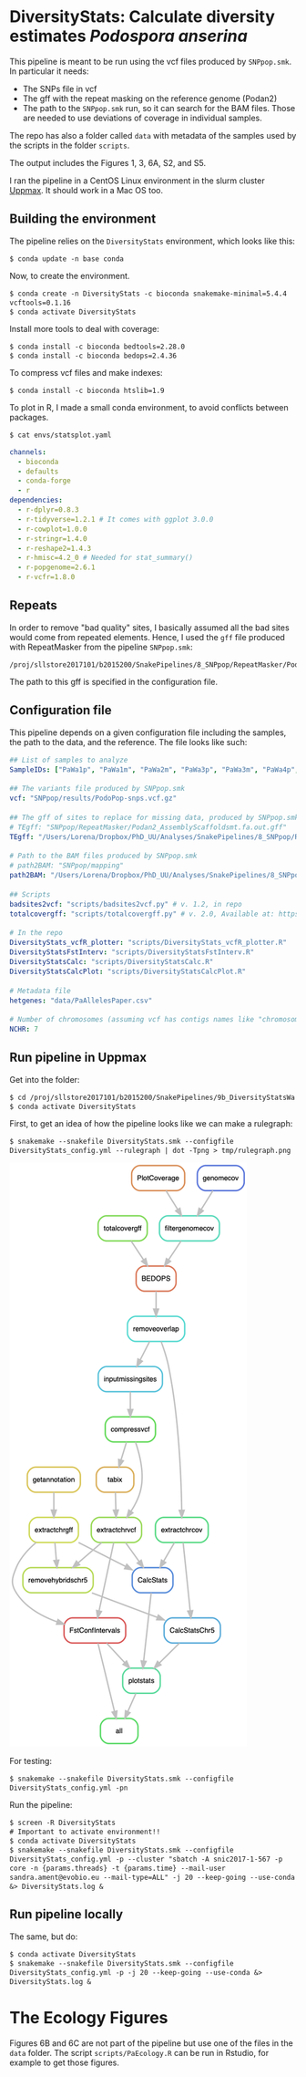 # DiversityStats: Calculate diversity estimates  *Podospora anserina*

This pipeline is meant to be run using the vcf files produced by `SNPpop.smk`. In particular it needs:

- The SNPs file in vcf
- The gff with the repeat masking on the reference genome (Podan2)
- The path to the `SNPpop.smk` run, so it can search for the BAM files. Those are needed to use deviations of coverage in individual samples.

The repo has also a folder called `data` with metadata of the samples used by the scripts in the folder `scripts`.

The output includes the Figures 1, 3, 6A, S2, and S5.

I ran the pipeline in a CentOS Linux environment in the slurm cluster [Uppmax](https://uppmax.uu.se/). It should work in a Mac OS too.

## Building the environment

The pipeline relies on the `DiversityStats` environment, which looks like this:

    $ conda update -n base conda

Now, to create the environment.

    $ conda create -n DiversityStats -c bioconda snakemake-minimal=5.4.4 vcftools=0.1.16
    $ conda activate DiversityStats

Install more tools to deal with coverage:

    $ conda install -c bioconda bedtools=2.28.0
    $ conda install -c bioconda bedops=2.4.36

To compress vcf files and make indexes:
    
    $ conda install -c bioconda htslib=1.9

To plot in R, I made a small conda environment, to avoid conflicts between packages.

    $ cat envs/statsplot.yaml
```yaml
channels:
  - bioconda
  - defaults
  - conda-forge
  - r
dependencies:
  - r-dplyr=0.8.3
  - r-tidyverse=1.2.1 # It comes with ggplot 3.0.0
  - r-cowplot=1.0.0
  - r-stringr=1.4.0
  - r-reshape2=1.4.3
  - r-hmisc=4.2_0 # Needed for stat_summary()
  - r-popgenome=2.6.1
  - r-vcfr=1.8.0
```

## Repeats

In order to remove "bad quality" sites, I basically assumed all the bad sites would come from repeated elements. Hence, I used the `gff` file produced with RepeatMasker from the pipeline `SNPpop.smk`:
    
    /proj/sllstore2017101/b2015200/SnakePipelines/8_SNPpop/RepeatMasker/Podan2_AssemblyScaffoldsmt.fa.out.gff

The path to this gff is specified in the configuration file.

## Configuration file

This pipeline depends on a given configuration file including the samples, the path to the data, and the reference. The file looks like such:

```yaml
## List of samples to analyze
SampleIDs: ["PaWa1p", "PaWa1m", "PaWa2m", "PaWa3p", "PaWa3m", "PaWa4p", "PaWa7m", "PaWa8p", "PaWa9m", "PaWa10p", "PaWa11m", "PaWa12p", "PaWa13m", "PaWa14p", "PaWa15m", "PaWa16p", "PaWa17m", "PaWa18p", "PaWa19m", "PaWa21p", "PaWa21m", "PaWa22m", "PaWa23p", "PaWa24m", "PaWa25p", "PaWa26m", "PaWa27p", "PaWa27m", "PaWa28p", "PaWa28m", "PaWa29p", "PaWa32p", "PaWa32m", "PaWa33m", "PaWa36p", "PaWa37m", "PaWa38p", "PaWa39m", "PaWa40m", "PaWa41p", "PaWa42m", "PaWa43p", "PaWa44m", "PaWa45p", "PaWa46p", "PaWa46m", "PaWa47p", "PaWa47m", "PaWa49m", "PaWa52p", "PaWa53p", "PaWa53m", "PaWa54m", "PaWa55p", "PaWa56m", "PaWa57p", "PaWa58p", "PaWa58m", "PaWa59m", "PaWa60p", "PaWa61m", "PaWa62p", "PaWa63p", "PaWa63m", "PaWa64m", "PaWa66m", "PaWa67p", "PaWa68m", "PaWa69p", "PaWa70m", "PaWa71p", "PaWa72m", "PaWa76p", "PaWa77m", "PaWa78p", "PaWa79m", "PaWa81p", "PaWa83m", "PaWa85p", "PaWa85m", "PaWa86m", "PaWa87p", "PaWa87m", "PaWa88p", "PaWa89p", "PaWa91p", "PaWa92p", "PaWa94p", "PaWa95p", "PaWa96m", "PaWa97p", "PaWa98m", "PaWa99p", "PaWa100p", "PaWa100m1", "PaWa101m", "PaWa102p", "PaWa103m", "PaWa104m", "PaWa105p", "PaWa106p", "PaWa107m", "PaWa108m", "PaWa109p", "PaWa115m", "PaWa116p", "PaWa117m", "PaWa118p", "PaWa122m", "PaWa123p", "PaWa124p", "PaWa125m", "PaWa126p", "PaWa127m", "PaWa128p", "PaWa129p", "PaWa137m", "PaWa138m", "PaWa142p", "PaWa143m", "CBS433.50p", "CBS455.64m", "PaTgp", "PaYp", "PaZp", "PaSp"]

## The variants file produced by SNPpop.smk
vcf: "SNPpop/results/PodoPop-snps.vcf.gz"

## The gff of sites to replace for missing data, produced by SNPpop.smk
# TEgff: "SNPpop/RepeatMasker/Podan2_AssemblyScaffoldsmt.fa.out.gff"
TEgff: "/Users/Lorena/Dropbox/PhD_UU/Analyses/SnakePipelines/8_SNPpop/RepeatMasker/Podan2_AssemblyScaffoldsmt.fa.out.gff"

# Path to the BAM files produced by SNPpop.smk 
# path2BAM: "SNPpop/mapping"
path2BAM: "/Users/Lorena/Dropbox/PhD_UU/Analyses/SnakePipelines/8_SNPpop/mapping"

## Scripts
badsites2vcf: "scripts/badsites2vcf.py" # v. 1.2, in repo
totalcovergff: "scripts/totalcovergff.py" # v. 2.0, Available at: https://github.com/SLAment/Genomics/tree/master/GenomeAnnotation

# In the repo
DiversityStats_vcfR_plotter: "scripts/DiversityStats_vcfR_plotter.R"
DiversityStatsFstInterv: "scripts/DiversityStatsFstInterv.R"
DiversityStatsCalc: "scripts/DiversityStatsCalc.R"
DiversityStatsCalcPlot: "scripts/DiversityStatsCalcPlot.R"

# Metadata file
hetgenes: "data/PaAllelesPaper.csv"

# Number of chromosomes (assuming vcf has contigs names like "chromosome_1")
NCHR: 7
```

## Run pipeline in Uppmax

Get into the folder:

    $ cd /proj/sllstore2017101/b2015200/SnakePipelines/9b_DiversityStatsWa
    $ conda activate DiversityStats

First, to get an idea of how the pipeline looks like we can make a rulegraph:

    $ snakemake --snakefile DiversityStats.smk --configfile DiversityStats_config.yml --rulegraph | dot -Tpng > tmp/rulegraph.png

![rulegraph](rulegraph.png "rulegraph of Backcrosses.smk")

For testing:

    $ snakemake --snakefile DiversityStats.smk --configfile DiversityStats_config.yml -pn

Run the pipeline:

    $ screen -R DiversityStats
    # Important to activate environment!!
    $ conda activate DiversityStats
    $ snakemake --snakefile DiversityStats.smk --configfile DiversityStats_config.yml -p --cluster "sbatch -A snic2017-1-567 -p core -n {params.threads} -t {params.time} --mail-user sandra.ament@evobio.eu --mail-type=ALL" -j 20 --keep-going --use-conda &> DiversityStats.log &


## Run pipeline locally

The same, but do:

    $ conda activate DiversityStats
    $ snakemake --snakefile DiversityStats.smk --configfile DiversityStats_config.yml -p -j 20 --keep-going --use-conda &> DiversityStats.log &

# The Ecology Figures

Figures 6B and 6C are not part of the pipeline but use one of the files in the `data` folder. The script `scripts/PaEcology.R` can be run in Rstudio, for example to get those figures.
